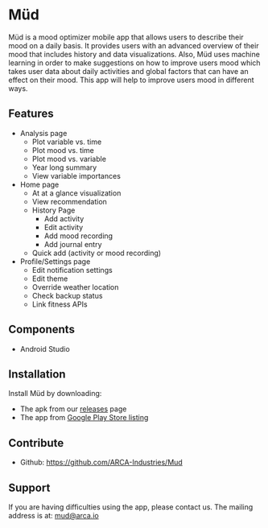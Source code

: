 Müd
===
Müd is a mood optimizer mobile app that allows users to describe their mood on a daily basis. It provides users with an advanced overview of their mood that includes history and data visualizations. Also, Müd uses machine learning in order to make suggestions on how to improve users mood which takes user data about daily activities and global factors that can have an effect on their mood. This app will help to improve users mood in different ways.

Features
--------
- Analysis page
	- Plot variable vs. time
	- Plot mood vs. time
	- Plot mood vs. variable
	- Year long summary
	- View variable importances
- Home page 
	- At at a glance visualization 
	- View recommendation 
	- History Page 
		- Add activity
		- Edit activity
		- Add mood recording
		- Add journal entry
	- Quick add (activity or mood recording)
- Profile/Settings page
	- Edit notification settings
	- Edit theme
	- Override weather location
	- Check backup status
	- Link fitness APIs

Components
----------
- Android Studio

Installation 
------------
Install Müd by downloading: 

- The apk from our [releases](https://github.com/ARCA-Industries/mud/releases/latest) page
- The app from [Google Play Store listing](https://play.google.com/store/apps/details?id=mud.arca.io)

Contribute
----------
- Github: https://github.com/ARCA-Industries/Mud

Support
-------
If you are having difficulties using the app, please contact us. 
The mailing address is at: mud@arca.io
